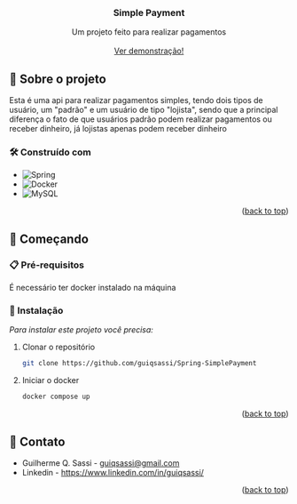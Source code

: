 
<a id="readme-top"></a>


<!-- PROJECT LOGO -->
<br />
<div align="center">

  <h3 align="center">Simple Payment</h3>

  <p align="center">
    Um projeto feito para realizar pagamentos
    <br />
    <br />
    <a href="https://media.discordapp.net/attachments/857222932363608067/1258433283738570855/image.png?ex=668806d3&is=6686b553&hm=f56e4f8b6c1eece443c1e857f279aab78bc1e2bde4ea342cd4dbcc7ca8016209&=&format=webp&quality=lossless&width=550&height=276">Ver demonstração!</a>
  </p>
</div>


<!-- ABOUT THE PROJECT -->
## 📌 Sobre o projeto
  Esta é uma api para realizar pagamentos simples, tendo dois tipos de usuário, um "padrão" e um usuário de tipo "lojista", sendo que a principal diferença o fato de que usuários padrão podem realizar pagamentos ou receber dinheiro, já lojistas apenas podem receber dinheiro 


### 🛠️ Construído com

* ![Spring](https://img.shields.io/badge/spring-%236DB33F.svg?style=for-the-badge&logo=spring&logoColor=white)
* ![Docker](https://img.shields.io/badge/docker-%230db7ed.svg?style=for-the-badge&logo=docker&logoColor=white)
* ![MySQL](https://img.shields.io/badge/mysql-4479A1.svg?style=for-the-badge&logo=mysql&logoColor=white)

<p align="right">(<a href="#readme-top">back to top</a>)</p>



<!-- GETTING STARTED -->
## 🚀 Começando

### 📋 Pré-requisitos

  É necessário ter docker instalado na máquina 

### 🔧 Instalação

_Para instalar este projeto você precisa:_

1. Clonar o repositório
   ```sh
   git clone https://github.com/guiqsassi/Spring-SimplePayment
   ```
2. Iniciar o docker
   ```sh
   docker compose up
   ```

<p align="right">(<a href="#readme-top">back to top</a>)</p>




<!-- CONTACT -->
## 💬 Contato

* Guilherme Q. Sassi - guiqsassi@gmail.com
* Linkedin - https://www.linkedin.com/in/guiqsassi/

<p align="right">(<a href="#readme-top">back to top</a>)</p>


